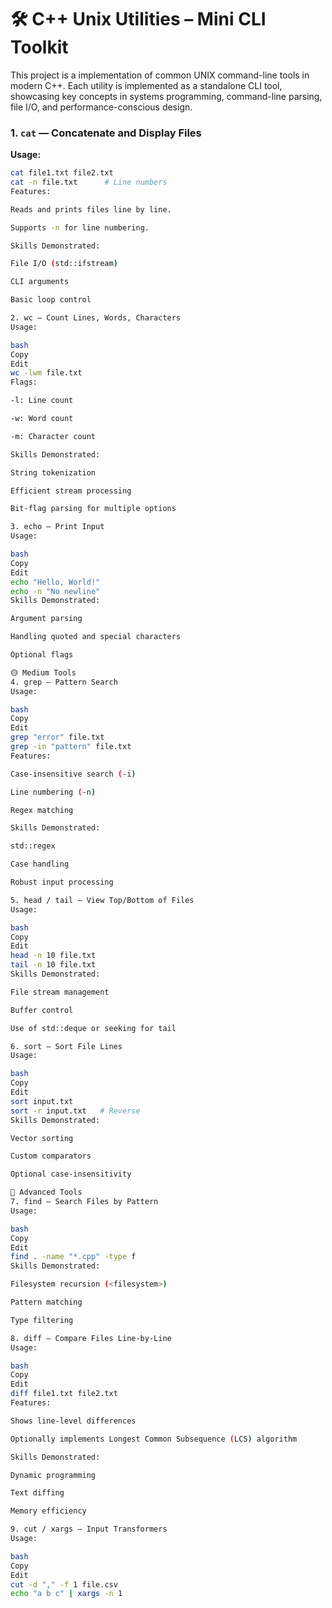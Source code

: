 # 🛠️ C++ Unix Utilities – Mini CLI Toolkit

This project is a implementation of common UNIX command-line tools in modern C++. Each utility is implemented as a standalone CLI tool, showcasing key concepts in systems programming, command-line parsing, file I/O, and performance-conscious design.


### 1. `cat` — Concatenate and Display Files

**Usage:**
```bash
cat file1.txt file2.txt
cat -n file.txt      # Line numbers
Features:

Reads and prints files line by line.

Supports -n for line numbering.

Skills Demonstrated:

File I/O (std::ifstream)

CLI arguments

Basic loop control

2. wc — Count Lines, Words, Characters
Usage:

bash
Copy
Edit
wc -lwm file.txt
Flags:

-l: Line count

-w: Word count

-m: Character count

Skills Demonstrated:

String tokenization

Efficient stream processing

Bit-flag parsing for multiple options

3. echo — Print Input
Usage:

bash
Copy
Edit
echo "Hello, World!"
echo -n "No newline"
Skills Demonstrated:

Argument parsing

Handling quoted and special characters

Optional flags

🟡 Medium Tools
4. grep — Pattern Search
Usage:

bash
Copy
Edit
grep "error" file.txt
grep -in "pattern" file.txt
Features:

Case-insensitive search (-i)

Line numbering (-n)

Regex matching

Skills Demonstrated:

std::regex

Case handling

Robust input processing

5. head / tail — View Top/Bottom of Files
Usage:

bash
Copy
Edit
head -n 10 file.txt
tail -n 10 file.txt
Skills Demonstrated:

File stream management

Buffer control

Use of std::deque or seeking for tail

6. sort — Sort File Lines
Usage:

bash
Copy
Edit
sort input.txt
sort -r input.txt   # Reverse
Skills Demonstrated:

Vector sorting

Custom comparators

Optional case-insensitivity

🔴 Advanced Tools
7. find — Search Files by Pattern
Usage:

bash
Copy
Edit
find . -name "*.cpp" -type f
Skills Demonstrated:

Filesystem recursion (<filesystem>)

Pattern matching

Type filtering

8. diff — Compare Files Line-by-Line
Usage:

bash
Copy
Edit
diff file1.txt file2.txt
Features:

Shows line-level differences

Optionally implements Longest Common Subsequence (LCS) algorithm

Skills Demonstrated:

Dynamic programming

Text diffing

Memory efficiency

9. cut / xargs — Input Transformers
Usage:

bash
Copy
Edit
cut -d "," -f 1 file.csv
echo "a b c" | xargs -n 1
